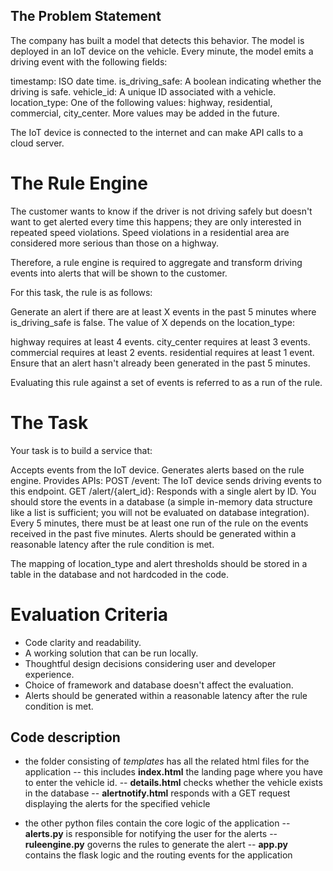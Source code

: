 ## The Problem Statement 

The company has built a model that detects this behavior. The model is deployed in an IoT device on the vehicle. Every minute, the model emits a driving event with the following fields:

timestamp: ISO date time.
is_driving_safe: A boolean indicating whether the driving is safe.
vehicle_id: A unique ID associated with a vehicle.
location_type: One of the following values: highway, residential, commercial, city_center. More values may be added in the future.

The IoT device is connected to the internet and can make API calls to a cloud server.

# The Rule Engine
The customer wants to know if the driver is not driving safely but doesn't want to get alerted every time this happens; they are only interested in repeated speed violations. Speed violations in a residential area are considered more serious than those on a highway.

Therefore, a rule engine is required to aggregate and transform driving events into alerts that will be shown to the customer.

For this task, the rule is as follows:

Generate an alert if there are at least X events in the past 5 minutes where is_driving_safe is false. The value of X depends on the location_type:

highway requires at least 4 events.
city_center requires at least 3 events.
commercial requires at least 2 events.
residential requires at least 1 event.
Ensure that an alert hasn't already been generated in the past 5 minutes.

Evaluating this rule against a set of events is referred to as a run of the rule.

# The Task
Your task is to build a service that:

Accepts events from the IoT device.
Generates alerts based on the rule engine.
Provides APIs:
POST /event: The IoT device sends driving events to this endpoint.
GET /alert/{alert_id}: Responds with a single alert by ID.
You should store the events in a database (a simple in-memory data structure like a list is sufficient; you will not be evaluated on database integration). Every 5 minutes, there must be at least one run of the rule on the events received in the past five minutes. Alerts should be generated within a reasonable latency after the rule condition is met.

The mapping of location_type and alert thresholds should be stored in a table in the database and not hardcoded in the code.

# Evaluation Criteria
- Code clarity and readability.
- A working solution that can be run locally.
- Thoughtful design decisions considering user and developer experience.
- Choice of framework and database doesn't affect the evaluation.
- Alerts should be generated within a reasonable latency after the rule condition is met.






## Code description

- the folder consisting of *templates* has all the related html files for the application 
 -- this includes **index.html** the landing page where you have to enter the vehicle id.
 -- **details.html** checks whether the vehicle exists in the database
 -- **alertnotify.html** responds with a GET request displaying the alerts for the specified vehicle

- the other python files contain the core logic of the application 
 -- **alerts.py** is responsible for notifying the user for the alerts
 -- **ruleengine.py** governs the rules to generate the alert
 -- **app.py** contains the flask logic and the routing events for the application 
